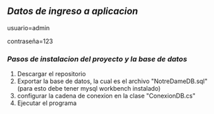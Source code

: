 ## ***Datos de ingreso a aplicacion***
usuario=admin

contraseña=123

### ***Pasos de instalacion del proyecto y la base de datos***

1. Descargar el repositorio
2. Exportar la base de datos, la cual es el archivo "NotreDameDB.sql" (para esto debe tener mysql workbench instalado)
3. configurar la cadena de conexion en la clase "ConexionDB.cs"
4. Ejecutar el programa
